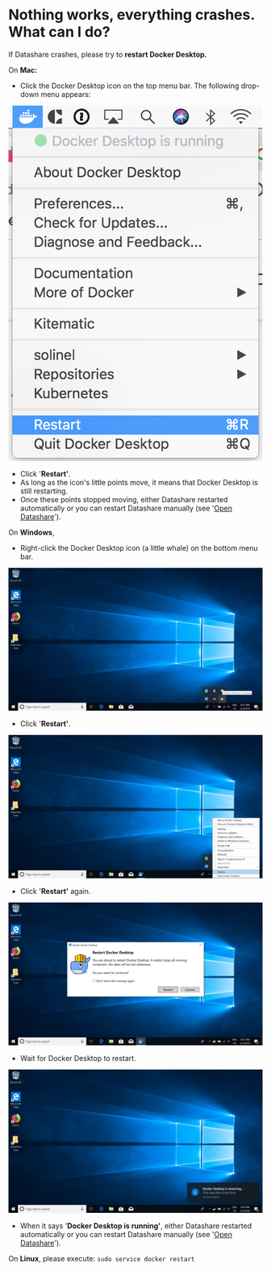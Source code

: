 # Nothing works, everything crashes. What can I do?

If Datashare crashes, please try to **restart Docker Desktop.**

On **Mac:** 

* Click the Docker Desktop icon on the top menu bar. The following drop-down menu appears:

![](../.gitbook/assets/screen-shot-2019-02-01-at-5.15.32-pm.png)

* Click '**Restart'**.
* As long as the icon's little points move, it means that Docker Desktop is still restarting.
* Once these points stopped moving, either Datashare restarted automatically or you can restart Datashare manually \(see '[Open Datashare](https://icij.gitbook.io/datashare/mac/open-datashare-on-mac)'\).

On **Windows**, 

* Right-click the Docker Desktop icon \(a little whale\) on the bottom menu bar.

![](../.gitbook/assets/screenshot-2.png)

* Click '**Restart'**.

![](../.gitbook/assets/screenshot-3.png)

* Click '**Restart'** again.

![](../.gitbook/assets/screenshot-4.png)

* Wait for Docker Desktop to restart. 

![](../.gitbook/assets/screenshot-5.png)

* When it says '**Docker Desktop is running'**, either Datashare restarted automatically or you can restart Datashare manually \(see '[Open Datashare](https://icij.gitbook.io/datashare/windows/open-datashare-on-windows)'\).

On **Linux**, please execute: `sudo service docker restart`

